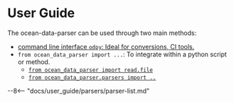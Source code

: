 # User Guide

The ocean-data-parser can be used through two main methods:

- [command line interface `odpy`: Ideal for conversions, CI tools.](odpy.md)
- `from ocean_data_parser import ...`: To integrate within a python script or method.
    + [`from ocean_data_parser import read.file`](read.md)
    + [`from ocean_data_parser.parsers import ..`](parsers/how-to.md)


--8<-- "docs/user_guide/parsers/parser-list.md"